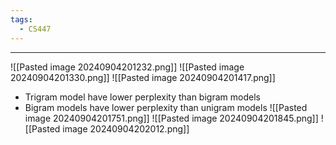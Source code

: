 ```yaml
---
tags:
  - CS447
---
```

---
![[Pasted image 20240904201232.png]]
![[Pasted image 20240904201330.png]]
![[Pasted image 20240904201417.png]]
- Trigram model have lower perplexity than bigram models
- Bigram models have lower perplexity than unigram models
![[Pasted image 20240904201751.png]]
![[Pasted image 20240904201845.png]]
![[Pasted image 20240904202012.png]]
